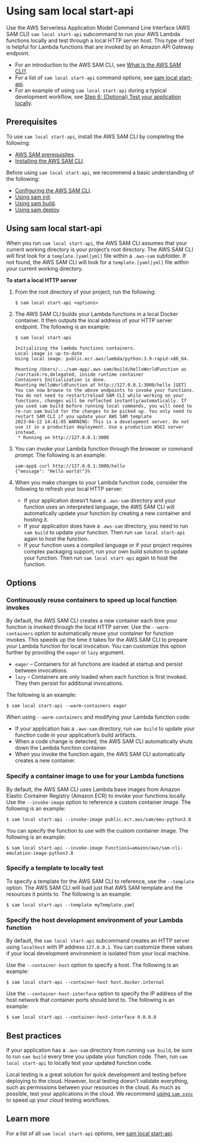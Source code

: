 # Using sam local start\-api<a name="using-sam-cli-local-start-api"></a>

Use the AWS Serverless Application Model Command Line Interface \(AWS SAM CLI\) `sam local start-api` subcommand to run your AWS Lambda functions locally and test through a local HTTP server host\. This type of test is helpful for Lambda functions that are invoked by an Amazon API Gateway endpoint\.
+ For an introduction to the AWS SAM CLI, see [What is the AWS SAM CLI?](what-is-sam.md#what-is-sam-cli)\.
+ For a list of `sam local start-api` command options, see [sam local start\-api](sam-cli-command-reference-sam-local-start-api.md)\.
+ For an example of using `sam local start-api` during a typical development workflow, see [Step 6: \(Optional\) Test your application locally](serverless-getting-started-hello-world.md#serverless-getting-started-hello-world-test)\.

## Prerequisites<a name="using-sam-cli-local-start-api-prerequisites"></a>

To use `sam local start-api`, install the AWS SAM CLI by completing the following:
+ [AWS SAM prerequisites](prerequisites.md)\.
+ [Installing the AWS SAM CLI](install-sam-cli.md)\.

Before using `sam local start-api`, we recommend a basic understanding of the following:
+ [Configuring the AWS SAM CLI](using-sam-cli-configure.md)\.
+ [Using sam init](using-sam-cli-init.md)\.
+ [Using sam build](using-sam-cli-build.md)\.
+ [Using sam deploy](using-sam-cli-deploy.md)\.

## Using sam local start\-api<a name="using-sam-cli-local-start-api-use"></a>

When you run `sam local start-api`, the AWS SAM CLI assumes that your current working directory is your project’s root directory\. The AWS SAM CLI will first look for a `template.[yaml|yml]` file within a `.aws-sam` subfolder\. If not found, the AWS SAM CLI will look for a `template.[yaml|yml]` file within your current working directory\.

**To start a local HTTP server**

1. From the root directory of your project, run the following:

   ```
   $ sam local start-api <options>
   ```

1. The AWS SAM CLI builds your Lambda functions in a local Docker container\. It then outputs the local address of your HTTP server endpoint\. The following is an example:

   ```
   $ sam local start-api
   
   Initializing the lambda functions containers.
   Local image is up-to-date
   Using local image: public.ecr.aws/lambda/python:3.9-rapid-x86_64.
   
   Mounting /Users/.../sam-app/.aws-sam/build/HelloWorldFunction as /var/task:ro,delegated, inside runtime container
   Containers Initialization is done.
   Mounting HelloWorldFunction at http://127.0.0.1:3000/hello [GET]
   You can now browse to the above endpoints to invoke your functions. You do not need to restart/reload SAM CLI while working on your functions, changes will be reflected instantly/automatically. If you used sam build before running local commands, you will need to re-run sam build for the changes to be picked up. You only need to restart SAM CLI if you update your AWS SAM template
   2023-04-12 14:41:05 WARNING: This is a development server. Do not use it in a production deployment. Use a production WSGI server instead.
    * Running on http://127.0.0.1:3000
   ```

1. You can invoke your Lambda function through the browser or command prompt\. The following is an example:

   ```
   sam-app$ curl http://127.0.0.1:3000/hello
   {"message": "Hello world!"}%
   ```

1. When you make changes to your Lambda function code, consider the following to refresh your local HTTP server:
   + If your application doesn’t have a `.aws-sam` directory and your function uses an interpreted language, the AWS SAM CLI will automatically update your function by creating a new container and hosting it\.
   + If your application does have a `.aws-sam` directory, you need to run `sam build` to update your function\. Then run `sam local start-api` again to host the function\.
   + If your function uses a compiled language or if your project requires complex packaging support, run your own build solution to update your function\. Then run `sam local start-api` again to host the function\.

## Options<a name="using-sam-cli-local-start-api-options"></a>

### Continuously reuse containers to speed up local function invokes<a name="using-sam-cli-local-start-api-options-warm"></a>

By default, the AWS SAM CLI creates a new container each time your function is invoked through the local HTTP server\. Use the `--warm-containers` option to automatically reuse your container for function invokes\. This speeds up the time it takes for the AWS SAM CLI to prepare your Lambda function for local invocation\. You can customize this option further by providing the `eager` or `lazy` argument\.
+ `eager` – Containers for all functions are loaded at startup and persist between invocations\.
+ `lazy` – Containers are only loaded when each function is first invoked\. They then persist for additional invocations\.

The following is an example:

```
$ sam local start-api --warm-containers eager
```

When using `--warm-containers` and modifying your Lambda function code:
+ If your application has a `.aws-sam` directory, run `sam build` to update your function code in your application’s build artifacts\.
+ When a code change is detected, the AWS SAM CLI automatically shuts down the Lambda function container\.
+ When you invoke the function again, the AWS SAM CLI automatically creates a new container\.

### Specify a container image to use for your Lambda functions<a name="using-sam-cli-local-start-api-options-specify"></a>

By default, the AWS SAM CLI uses Lambda base images from Amazon Elastic Container Registry \(Amazon ECR\) to invoke your functions locally\. Use the `--invoke-image` option to reference a custom container image\. The following is an example:

```
$ sam local start-api --invoke-image public.ecr.aws/sam/emu-python3.8
```

You can specify the function to use with the custom container image\. The following is an example:

```
$ sam local start-api --invoke-image Function1=amazon/aws/sam-cli-emulation-image-python3.8
```

### Specify a template to locally test<a name="using-sam-cli-local-start-api-options-template"></a>

To specify a template for the AWS SAM CLI to reference, use the `--template` option\. The AWS SAM CLI will load just that AWS SAM template and the resources it points to\. The following is an example:

```
$ sam local start-api --template myTemplate.yaml
```

### Specify the host development environment of your Lambda function<a name="using-sam-cli-local-start-api-options-dev"></a>

By default, the `sam local start-api` subcommand creates an HTTP server using `localhost` with IP address `127.0.0.1`\. You can customize these values if your local development environment is isolated from your local machine\.

Use the `--container-host` option to specify a host\. The following is an example:

```
$ sam local start-api --container-host host.docker.internal
```

Use the `--container-host-interface` option to specify the IP address of the host network that container ports should bind to\. The following is an example:

```
$ sam local start-api --container-host-interface 0.0.0.0
```

## Best practices<a name="using-sam-cli-local-start-api-best"></a>

If your application has a `.aws-sam` directory from running `sam build`, be sure to run `sam build` every time you update your function code\. Then, run `sam local start-api` to locally test your updated function code\.

Local testing is a great solution for quick development and testing before deploying to the cloud\. However, local testing doesn’t validate everything, such as permissions between your resources in the cloud\. As much as possible, test your applications in the cloud\. We recommend [using `sam sync`](using-sam-cli-sync.md) to speed up your cloud testing workflows\.

## Learn more<a name="using-sam-cli-local-start-api-learn"></a>

For a list of all `sam local start-api` options, see [sam local start\-api](sam-cli-command-reference-sam-local-start-api.md)\.